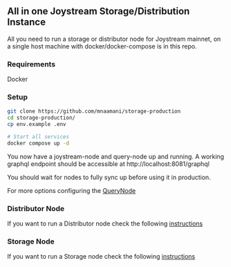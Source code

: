 ## All in one Joystream Storage/Distribution Instance

All you need to run a storage or distributor node for Joystream mainnet, on a single host machine with docker/docker-compose is in this repo.

### Requirements

Docker

### Setup

```sh
git clone https://github.com/mnaamani/storage-production
cd storage-production/
cp env.example .env

# Start all services
docker compose up -d
```

You now have a joystream-node and query-node up and running.
A working graphql endpoint should be accessible at http://localhost:8081/graphql

You should wait for nodes to fully sync up before using it in production.

For more options configuring the [QueryNode](QUERYNODE.md)

### Distributor Node
If you want to run a Distributor node check the following [instructions](DISTRIBUTOR.md)

### Storage Node
If you want to run a Storage node check the following [instructions](STORAGE.md)